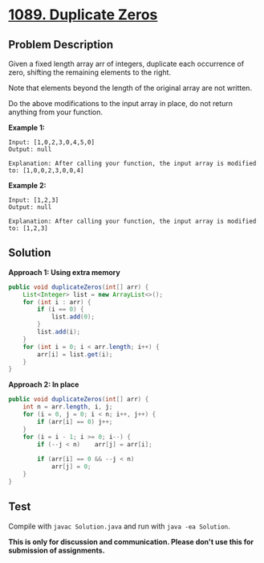 # [1089. Duplicate Zeros][title]

## Problem Description

Given a fixed length array arr of integers, duplicate each occurrence of zero, shifting the remaining elements to the right.

Note that elements beyond the length of the original array are not written.

Do the above modifications to the input array in place, do not return anything from your function.

**Example 1:**

```
Input: [1,0,2,3,0,4,5,0]
Output: null

Explanation: After calling your function, the input array is modified to: [1,0,0,2,3,0,0,4]
```

**Example 2:**

```
Input: [1,2,3]
Output: null

Explanation: After calling your function, the input array is modified to: [1,2,3]
```

## Solution

**Approach 1: Using extra memory**

```java
public void duplicateZeros(int[] arr) {
    List<Integer> list = new ArrayList<>();
    for (int i : arr) {
        if (i == 0) {
            list.add(0);
        }
        list.add(i);
    }
    for (int i = 0; i < arr.length; i++) {
        arr[i] = list.get(i);
    }
}
```

**Approach 2: In place**

```java
public void duplicateZeros(int[] arr) {
    int n = arr.length, i, j;
    for (i = 0, j = 0; i < n; i++, j++) {
        if (arr[i] == 0) j++;
    }
    for (i = i - 1; i >= 0; i--) {
        if (--j < n)    arr[j] = arr[i];
        
        if (arr[i] == 0 && --j < n)
            arr[j] = 0;
    }
}
```

## Test

Compile with `javac Solution.java` and run with `java -ea Solution`.

**This is only for discussion and communication. Please don't use this for submission of assignments.**

[title]: https://leetcode.com/problems/duplicate-zeros/